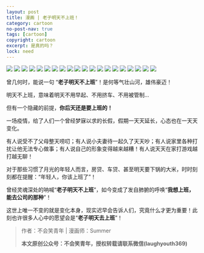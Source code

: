 ```yaml
---
layout: post
title: 漫画 | 老子明天不上班！
category: cartoon
no-post-nav: true
tags: [cartoon]
copyright: cartoon
excerpt: 是真的吗？
lock: need
---
```



![](http://favorites.ren/assets/images/2020/cartoon/nowork/nowork01.jpeg)
![](http://favorites.ren/assets/images/2020/cartoon/nowork/nowork02.jpeg)
![](http://favorites.ren/assets/images/2020/cartoon/nowork/nowork03.jpeg)
![](http://favorites.ren/assets/images/2020/cartoon/nowork/nowork04.jpeg)
![](http://favorites.ren/assets/images/2020/cartoon/nowork/nowork05.jpeg)
![](http://favorites.ren/assets/images/2020/cartoon/nowork/nowork06.jpeg)
![](http://favorites.ren/assets/images/2020/cartoon/nowork/nowork07.jpeg)
![](http://favorites.ren/assets/images/2020/cartoon/nowork/nowork08.jpeg)
![](http://favorites.ren/assets/images/2020/cartoon/nowork/nowork09.jpeg)
![](http://favorites.ren/assets/images/2020/cartoon/nowork/nowork10.jpeg)
![](http://favorites.ren/assets/images/2020/cartoon/nowork/nowork11.jpeg)
![](http://favorites.ren/assets/images/2020/cartoon/nowork/nowork12.jpeg)
![](http://favorites.ren/assets/images/2020/cartoon/nowork/nowork13.jpeg)
![](http://favorites.ren/assets/images/2020/cartoon/nowork/nowork14.jpeg)
![](http://favorites.ren/assets/images/2020/cartoon/nowork/nowork15.jpeg)
![](http://favorites.ren/assets/images/2020/cartoon/nowork/nowork16.jpeg)
![](http://favorites.ren/assets/images/2020/cartoon/nowork/nowork17.jpeg)
![](http://favorites.ren/assets/images/2020/cartoon/nowork/nowork18.jpeg)
![](http://favorites.ren/assets/images/2020/cartoon/nowork/nowork19.jpeg)
![](http://favorites.ren/assets/images/2020/cartoon/nowork/nowork20.jpeg)


曾几何时，能说一句 “**老子明天不上班**”！是何等气壮山河，雄伟豪迈！

明天不上班，意味着明天不用早起、不用挤车、不用被管制...

但有一个隐藏的前提，**你后天还是要上班的！**

一场疫情，给了人们一个曾经梦寐以求的长假，假期一天天延长，心态也在一天天变化。

有人说受不了父母整天唠叨；有人说小夫妻待一起久了天天吵；有人说家里各种打扰让他无法专心做事；有人说自己的形象变得越来越糟！有人说天天在家打游戏越打越无聊！

对于那些习惯了月光的年轻人而言，房贷、车贷、甚至明天要下锅的大米，时时刻刻都在提醒：“年轻人，你该上班了”！

曾经灵魂深处的呐喊“**老子明天不上班**”，如今变成了发自肺腑的呼唤“**我想上班，能去公司的那种**”！

这世上唯一不变的就是变化本身，现实迟早会告诉人们，究竟什么才更为重要！此刻也许很多人心中的愿望会是“**老子明天去上班**”！


>作者：不会笑青年 | 漫画师：Summer
>
>**本文原创公众号：不会笑青年，授权转载请联系微信(laughyouth369)**
